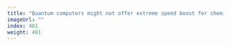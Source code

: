 ```yaml
---
title: "Quantum computers might not offer extreme speed boost for chemistry"
imageUrl: ""
index: 401
weight: 401
---
```

